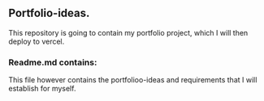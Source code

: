 ## Portfolio-ideas.

This repository is going to contain my portfolio project, which I will then deploy to vercel.

### Readme.md contains: 
This file however contains the portfolioo-ideas and requirements that I will establish for myself.